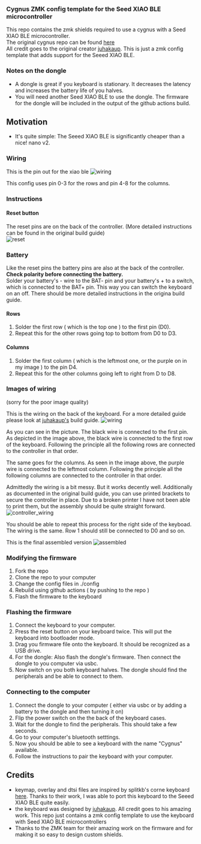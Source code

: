 ### Cygnus ZMK config template for the Seed XIAO BLE microcontroller


This repo contains the zmk shields required to use a cygnus with a Seed XIAO BLE microcontroller.    
The original cygnus repo can be found [here](https://github.com/juhakaup/keyboards/tree/main/Cygnus%20v1.0)   
All credit goes to the original creator [juhakaup](https://github.com/juhakaup). This is just a zmk config template that adds support for the Seeed XIAO BLE.

### Notes on the dongle
- A dongle is great if you keyboard is stationary. It decreases the latency and increases the battery life of you halves.
- You will need another Seed XIAO BLE to use the dongle. The firmware for the dongle will be included in the output of the github actions build.

## Motivation
- It's quite simple: The Seeed XIAO BLE is significantly cheaper than a nice! nano v2.

### Wiring
This is the pin out for the xiao ble
![wiring](https://files.seeedstudio.com/wiki/XIAO-BLE/pinout2.png)

This config uses pin 0-3 for the rows and pin 4-8 for the columns.      

### Instructions


#### Reset button
The reset pins are on the back of the controller. (More detailed instructions can be found in the original build guide)   
![reset](https://files.seeedstudio.com/wiki/XIAO-BLE/back-pinout-5.jpg)


### Battery
Like the reset pins the battery pins are also at the back of the controller.   
**Check polarity before connecting the battery.**   
Solder your battery's - wire to the BAT- pin and your battery's + to a switch, which is connected to the BAT+ pin. This way you can switch the keyboard on an off. There should be more detailed instructions in the origina build guide.


#### Rows
1. Solder the first row ( which is the top one ) to the first pin (D0).    
2. Repeat this for the other rows going top to bottom from D0 to D3.


#### Columns
1. Solder the first column ( which is the leftmost one, or the purple on in my image ) to the pin D4.
2. Repeat this for the other columns going left to right from D to D8.




### Images of wiring 
(sorry for the poor image quality)


This is the wiring on the back of the keyboard. For a more detailed guide please look at [juhakaup's](https://github.com/juhakaup/keyboards/tree/main/Cygnus%20v1.0) build guide.
![wiring](./imgs/wiring.jpg)


As you can see in the picture. The black wire is connected to the first pin. As depicted in the image above, the black wire is connected to the first row of the keyboard. Following the principle all the following rows are connected to the controller in that order.   

The same goes for the columns. As seen in the image above, the purple wire is connected to the leftmost column. Following the principle all the following columns are connected to the controller in that order.


Admittedly the wiring is a bit messy. But it works decently well.
Additionally as documented in the original build guide, you can use printed brackets to secure the controller in place. Due to a broken printer I have not been able to print them, but the assembly should be quite straight forward.
![controller_wiring](./imgs/controller.jpg)

You should be able to repeat this process for the right side of the keyboad. The wiring is the same. Row 1 should still be connected to D0 and so on.

This is the final assembled version
![assembled](./imgs/final.jpg)  





### Modifying the firmware
1. Fork the repo
2. Clone the repo to your computer
3. Change the config files in ./config
4. Rebuild using github actions ( by pushing to the repo )
5. Flash the firmware to the keyboard

### Flashing the firmware

1. Connect the keyboard to your computer.
2. Press the reset button on your keyboard twice. This will put the keyboard into bootloader mode.
3. Drag you firmware file onto the keyboard. It should be recognized as a USB drive.
4. For the dongle: Also flash the dongle's firmware. Then connect the dongle to you computer via usbc. 
5. Now switch on you both keyboard halves. The dongle should find the peripherals and be able to connect to them.


### Connecting to the computer
1. Connect the dongle to your computer ( either via usbc or by adding a battery to the dongle and then turning it on)
2. Flip the power switch on the the back of the keyboard cases.
3. Wait for the dongle to find the peripherals. This should take a few seconds.
4. Go to your computer's bluetooth setttings.
5. Now you should be able to see a keyboard with the name "Cygnus" available.
4. Follow the instructions to pair the keyboard with your computer.
## Credits
- keymap, overlay and dtsi files are inspired by splitkb's corne keyboard [here](https://github.com/zmkfirmware/zmk/tree/main/app/boards/shields/splitkb_aurora_corne). Thanks to their work, I was able to port this keyboard to the Seeed XIAO BLE quite easily.
- the keyboard was designed by [juhakaup](https://github.com/juhakaup). All credit goes to his amazing work. This repo just contains a zmk config template to use the keyboard with Seed XIAO BLE microcontrollers
- Thanks to the ZMK team for their amazing work on the firmware and for making it so easy to design custom shields.
